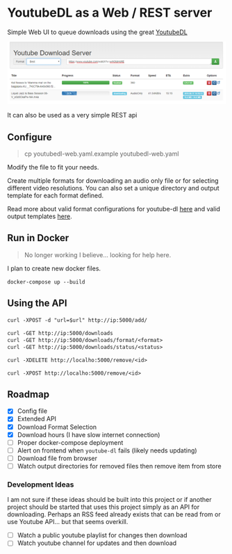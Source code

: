 # YoutubeDL as a Web / REST server

Simple Web UI to queue downloads using the great [YoutubeDL](https://rg3.github.io/youtube-dl/)

![sample](static/sample.png)

It can also be used as a very simple REST api

## Configure

> cp youtubedl-web.yaml.example youtubedl-web.yaml

Modify the file to fit your needs.

Create multiple formats for downloading an audio only file or for selecting 
different video resolutions. You can also set a unique directory and output 
template for each format defined.


Read more about valid format configurations for youtube-dl [here](https://github.com/ytdl-org/youtube-dl/blob/master/README.md#format-selection) and valid output templates [here](https://github.com/ytdl-org/youtube-dl/blob/master/README.md#output-template).


## Run in Docker

> No longer working I believe... looking for help here.

I plan to create new docker files.

```
docker-compose up --build
```

## Using the API

```
curl -XPOST -d "url=$url" http://ip:5000/add/
```

```
curl -GET http://ip:5000/downloads
curl -GET http://ip:5000/downloads/format/<format>
curl -GET http://ip:5000/downloads/status/<status>
```

```
curl -XDELETE http://localho:5000/remove/<id>
```

```
curl -XPOST http://localho:5000/remove/<id>
```

## Roadmap

- [x] Config file
- [x] Extended API
- [x] Download Format Selection
- [x] Download hours (I have slow internet connection)
- [ ] Proper docker-compose deployment
- [ ] Alert on frontend when `youtube-dl` fails (likely needs updating)
- [ ] Download file from browser
- [ ] Watch output directories for removed files then remove item from store

### Development Ideas

I am not sure if these ideas should be built into this project or if 
another project should be started that uses this project simply as 
an API for downloading. Perhaps an RSS feed already exists that 
can be read from or use Youtube API... but that seems overkill.

- [ ] Watch a public youtube playlist for changes then download
- [ ] Watch youtube channel for updates and then download
